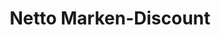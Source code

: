---
title: "Netto Marken-Discount"
url: /koeln/netto-marken-discount-weismantelweg/
shop: Supermarkt
---